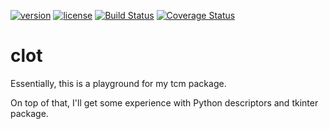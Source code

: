 [![version](https://img.shields.io/badge/version-2.0.0-blue.svg)](./CHANGELOG.md)
[![license](https://img.shields.io/badge/license-MIT-blue.svg)](./LICENSE)
[![Build Status](https://github.com/elliptical/clot/actions/workflows/CI.yml/badge.svg?branch=develop "Build Status")](https://github.com/elliptical/clot/actions/workflows/CI.yml)
[![Coverage Status](https://coveralls.io/repos/github/elliptical/clot/badge.svg?branch=develop)](https://coveralls.io/github/elliptical/clot?branch=develop)

# clot
Essentially, this is a playground for my tcm package.

On top of that, I'll get some experience with Python descriptors and tkinter package.

